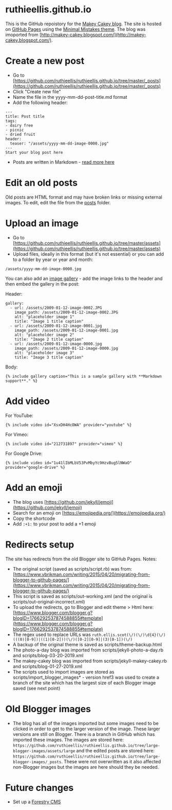 # ruthieellis.github.io
This is the GitHub repoistory for the [Makey Cakey blog](https://ruth.ellis.scot/). The site is hosted on [GitHub Pages](https://pages.github.com/) using the [Minimal Mistakes theme](https://mmistakes.github.io/minimal-mistakes/). The blog was imoported from [http://makey-cakey.blogspot.com/](http://makey-cakey.blogspot.com/). 

# Create a new post
* Go to [https://github.com/ruthieellis/ruthieellis.github.io/tree/master/_posts](https://github.com/ruthieellis/ruthieellis.github.io/tree/master/_posts) 
* Click "Create new file"
* Name the file in the yyyy-mm-dd-post-title.md format 
* Add the following header:
```
---
title: Post title
tags:
- dairy free
- picnic
- dried fruit
header:
  teaser: "/assets/yyyy-mm-dd-image-0000.jpg"
---
Start your blog post here

```
* Posts are written in Markdown - [read more here](https://mmistakes.github.io/minimal-mistakes/markup/markup-html-tags-and-formatting/)

# Edit an old posts
Old posts are HTML format and may have broken links or missing external images. To edit, edit the file from the [posts](https://github.com/ruthieellis/ruthieellis.github.io/tree/master/_posts) folder.

# Upload an image
* Go to [https://github.com/ruthieellis/ruthieellis.github.io/tree/master/assets](https://github.com/ruthieellis/ruthieellis.github.io/tree/master/assets)
* Upload files, ideally in this format (but it's not essential) or you can add to a folder by year or year and month: 
```
/assets/yyyy-mm-dd-image-0000.jpg
```

You can also add an [image gallery](https://mmistakes.github.io/minimal-mistakes/docs/helpers/) - add the image links to the header and then embed the gallery in the post:

Header:
```
gallery:
  - url: /assets/2009-01-12-image-0002.JPG
    image_path: /assets/2009-01-12-image-0002.JPG
    alt: "placeholder image 1"
    title: "Image 1 title caption"
  - url: /assets/2009-01-12-image-0001.jpg
    image_path: /assets/2009-01-12-image-0001.jpg
    alt: "placeholder image 2"
    title: "Image 2 title caption"
  - url: /assets/2009-01-12-image-0000.jpg
    image_path: /assets/2009-01-12-image-0000.jpg
    alt: "placeholder image 3"
    title: "Image 3 title caption"
```


Body:
```
{% include gallery caption="This is a sample gallery with **Markdown support**." %}
```

# Add video
For YouTube:
```
{% include video id="XsxDH4HcOWA" provider="youtube" %}
```

For Vimeo:
```
{% include video id="212731897" provider="vimeo" %}
```

For Google Drive:
```
{% include video id="1u41lIbMLbV53PvMbyYc9HzvBug5lNWaO" provider="google-drive" %}
```

# Add an emoji
* The blog uses [https://github.com/jekyll/jemoji](https://github.com/jekyll/jemoji)
* Search for an emoji on [https://emojipedia.org/](https://emojipedia.org/)
* Copy the shortcode
* Add ```:+1:``` to your post to add a +1 emoji

# Redirects setup
The site has redirects from the old Blogger site to GitHub Pages. 
Notes:
* The original script (saved as scripts/script.rb) was from: [https://www.ybrikman.com/writing/2015/04/20/migrating-from-blogger-to-github-pages/](https://www.ybrikman.com/writing/2015/04/20/migrating-from-blogger-to-github-pages/)
* This script is saved as scripts/out-working.xml (and the original is scripts/out-original-incorrect.xml)
* To upload the redirects, go to Blogger and edit theme > Html here: [https://www.blogger.com/blogger.g?blogID=1766292537874588855#template](https://www.blogger.com/blogger.g?blogID=1766292537874588855#template)
* The regex used to replace URLs was ```ruth.ellis.scot(\/)(\/)\d{4}(\/)(((0)[0-9])|((1)[0-2]))(\/)([0-2][0-9]|(3)[0-1])(\/)```
* A backup of the original theme is saved as scripts/theme-backup.html
* The photo-a-day blog was imported from scripts/jekyll-photo-a-day.rb and scripts/blog-03-20-2019.xml
* The makey-cakey blog was imported from scripts/jekyll-makey-cakey.rb and scripts/blog-01-27-2019.xml
* The scripts used to import images are stored as scripts/import_blogger_images* - version href3 was used to create a branch of the site which has the largest size of each Blogger image saved (see next point)

# Old Blogger images
* The blog has all of the images imported but some images need to be clicked in order to get to the larger version of the image. These larger versions are still on Blogger. There is a branch in GitHub which has imported these images. The images are stored here: ```https://github.com/ruthieellis/ruthieellis.github.io/tree/large-blogger-images/assets/large``` and the edited posts are stored here: ```https://github.com/ruthieellis/ruthieellis.github.io/tree/large-blogger-images/_posts```. These were not overwritten as it also affected non-Blogger images but the images are here should they be needed. 


# Future changes
* Set up a [Forestry CMS](https://forestry.io/)
